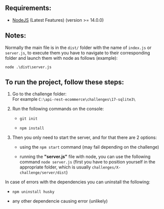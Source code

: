 ## Requirements:

- [NodeJS](https://nodejs.org/) (Latest Features) (version >= 14.0.0)

## Notes:

Normally the main file is in the <code>dist/</code> folder with the name of <code>index.js</code> or <code>server.js</code>, to execute them you have to navigate to their corresponding folder and launch them with node as follows (example):

<code>node .\dist\server.js</code>

## To run the project, follow these steps:

1. Go to the challenge folder:
   <br/> For example <code>C:\api-rest-ecommerce\challenges\17-sqlite3\ </code>

2. Run the following commands on the console:

   - <pre><code>git init</code></pre>
   - <pre><code>npm install</code></pre>

3. Then you only need to start the server, and for that there are 2 options:

   - using the <code>npm start</code> command (may fail depending on the challenge)

   - running the <b>"server.js"</b> file with node, you can use the following command <code>node server.js</code> (first you have to position yourself in the appropriate folder, which is usually <code>challenges/X-challenge/server/dist</code>)

In case of errors with the dependencies you can uninstall the following:

- <pre><code>npm uninstall husky</code></pre>
- any other dependencie causing error (unlikely)
